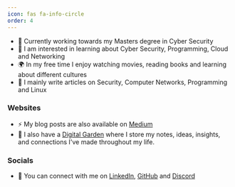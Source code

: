 ```yaml
---
icon: fas fa-info-circle
order: 4
---
```


- 🏫 Currently working towards my Masters degree in Cyber Security
- 🌱 I am interested in learning about Cyber Security, Programming, Cloud and Networking
- 🌍 In my free time I enjoy watching movies, reading books and learning about different cultures
- 📝 I mainly write articles on Security, Computer Networks, Programming and Linux

### Websites

- ⚡ My blog posts are also available on <a href="https://david-varghese.medium.com" target="_blank" rel="noopener noreferrer">Medium</a>
- 📒 I also have a <a href="https://notes.davidvarghese.net" target="_blank" rel="noopener noreferrer">Digital Garden</a> where I store my notes, ideas, insights, and connections I've made throughout my life.

### Socials

- 🤝 You can connect with me on <a href="https://www.linkedin.com/in/david-varghese/" target="_blank" rel="noopener noreferrer">LinkedIn</a>, <a href="https://github.com/dvdmtw98" target="_blank" rel="noopener noreferrer">GitHub</a> and <a href="https://discordapp.com/users/757082677483536404" target="_blank" rel="noopener noreferrer">Discord</a>
